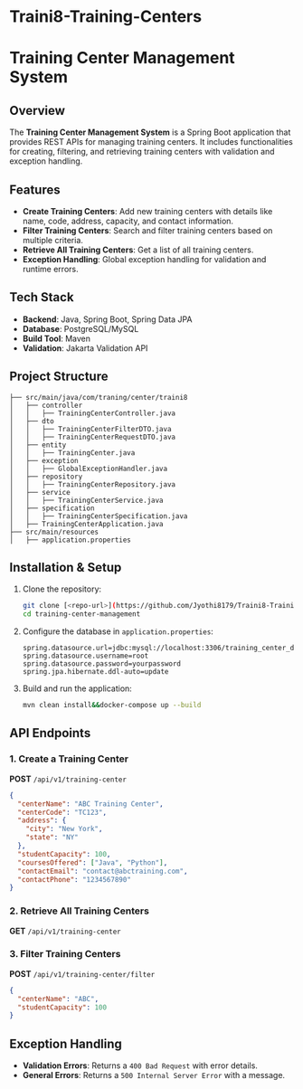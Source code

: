 # Traini8-Training-Centers

# Training Center Management System

## Overview
The **Training Center Management System** is a Spring Boot application that provides REST APIs for managing training centers. It includes functionalities for creating, filtering, and retrieving training centers with validation and exception handling.

## Features
- **Create Training Centers**: Add new training centers with details like name, code, address, capacity, and contact information.
- **Filter Training Centers**: Search and filter training centers based on multiple criteria.
- **Retrieve All Training Centers**: Get a list of all training centers.
- **Exception Handling**: Global exception handling for validation and runtime errors.

## Tech Stack
- **Backend**: Java, Spring Boot, Spring Data JPA
- **Database**: PostgreSQL/MySQL
- **Build Tool**: Maven
- **Validation**: Jakarta Validation API

## Project Structure
```
├── src/main/java/com/traning/center/traini8
│   ├── controller
│   │   ├── TrainingCenterController.java
│   ├── dto
│   │   ├── TrainingCenterFilterDTO.java
│   │   ├── TrainingCenterRequestDTO.java
│   ├── entity
│   │   ├── TrainingCenter.java
│   ├── exception
│   │   ├── GlobalExceptionHandler.java
│   ├── repository
│   │   ├── TrainingCenterRepository.java
│   ├── service
│   │   ├── TrainingCenterService.java
│   ├── specification
│   │   ├── TrainingCenterSpecification.java
│   ├── TrainingCenterApplication.java
├── src/main/resources
│   ├── application.properties
```

## Installation & Setup
1. Clone the repository:
   ```sh
   git clone [<repo-url>](https://github.com/Jyothi8179/Traini8-Training-Centers.git)
   cd training-center-management
   ```
2. Configure the database in `application.properties`:
   ```properties
   spring.datasource.url=jdbc:mysql://localhost:3306/training_center_db
   spring.datasource.username=root
   spring.datasource.password=yourpassword
   spring.jpa.hibernate.ddl-auto=update
   ```
3. Build and run the application:
   ```sh
   mvn clean install&&docker-compose up --build
   ```

## API Endpoints
### 1. Create a Training Center
**POST** `/api/v1/training-center`
```json
{
  "centerName": "ABC Training Center",
  "centerCode": "TC123",
  "address": {
    "city": "New York",
    "state": "NY"
  },
  "studentCapacity": 100,
  "coursesOffered": ["Java", "Python"],
  "contactEmail": "contact@abctraining.com",
  "contactPhone": "1234567890"
}
```

### 2. Retrieve All Training Centers
**GET** `/api/v1/training-center`

### 3. Filter Training Centers
**POST** `/api/v1/training-center/filter`
```json
{
  "centerName": "ABC",
  "studentCapacity": 100
}
```

## Exception Handling
- **Validation Errors**: Returns a `400 Bad Request` with error details.
- **General Errors**: Returns a `500 Internal Server Error` with a message.


